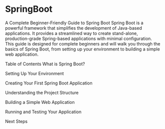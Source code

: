 # SpringBoot
A Complete Beginner-Friendly Guide to Spring Boot
Spring Boot is a powerful framework that simplifies the development of Java-based applications. It provides a streamlined way to create stand-alone, production-grade Spring-based applications with minimal configuration. This guide is designed for complete beginners and will walk you through the basics of Spring Boot, from setting up your environment to building a simple web application.

Table of Contents
What is Spring Boot?

Setting Up Your Environment

Creating Your First Spring Boot Application

Understanding the Project Structure

Building a Simple Web Application

Running and Testing Your Application

Next Steps
